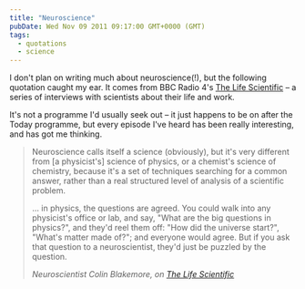 ```yaml
---
title: "Neuroscience"
pubDate: Wed Nov 09 2011 09:17:00 GMT+0000 (GMT)
tags:
  - quotations
  - science
---
```


<p>I don't plan on writing much about neuroscience(!), but the following quotation caught my ear. It comes from BBC Radio 4's <a href="https://www.bbc.co.uk/programmes/b015sqc7"> The Life Scientific</a> &#x2013; a series of interviews with scientists about their life and work.</p>
<p>It's not a programme I'd usually seek out &#x2013; it just happens to be on after the Today programme, but every episode I've heard has been really interesting, and has got me thinking.</p>

<blockquote><p>Neuroscience calls itself a science (obviously), but it's very different from [a physicist's] science of physics, or a chemist's science of chemistry, because it's a set of techniques searching for a common answer, rather than a real structured level of analysis of a scientific problem.</p><p>... in physics, the questions are agreed. You could walk into any physicist's office or lab, and say, &quot;What are the big questions in physics?&quot;, and they'd reel them off: &quot;How did the universe start?&quot;, &quot;What's matter made of?&quot;; and everyone would agree. But if you ask that question to a neuroscientist, they'd just be puzzled by the question.</p><cite>Neuroscientist Colin Blakemore, on <a href="https://www.bbc.co.uk/iplayer/episode/b016wxtx/The_Life_Scientific_Episode_5/">The Life Scientific</a></cite></blockquote>
